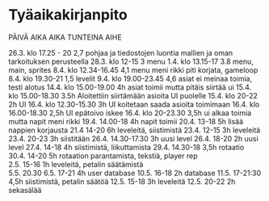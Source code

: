# Tyäaikakirjanpito


PÄIVÄ         AIKA      AIKA TUNTEINA        AIHE

26.3. klo 17.25 - 20           2,7            pohjaa ja tiedostojen luontia mallien ja oman tarkoituksen perusteella
28.3. klo 12-15                3            menu
1.4.  klo 13.15-17             3.8          menu, main, sprites
8.4. klo 12.34-16.45           4,1          menu meni rikki piti korjata, gameloop
8.4. klo 19.30-21              1,5          levelit
9.4. klo 19.00-23.45           4,6          asiat ei meinaa toimia, testi alotus
14.4. klo 15.00-19.00           4h          asiat toimii mutta pitäis siirtää ui
15.4. klo 15.00-18.30               3.5h              Aloitettiin siirtämään asioita UI puolelle
15.4. klo 20-22                  2h                 UI
16.4. klo 12.30-15.30          3h        UI koitetaan saada asioita toimimaan
16.4. klo 16.00-18.30           2,5h   UI epätoivo iskee
16.4. klo 20-23.30             3,5h         ui alkaa toimia mutta napit meni rikki
19.4. 14.00-18                  4h            napit toimii
20.4.   13-18                   5h            lisää nappien korjausta
21.4     14-20              6h             leveleitä, siistimistä
23.4.    12-15                3h           leveleitä
23.4.    20-23               3h          siistitään 
26.4.     14.30-17.30               3h       uusi level
26.4.     18-20               2h              uusi level
27.4.      14-18               4h             siistimistä, liikuttamista
29.4.     14.30-18              3,5h            rotaatio
30.4.     14-20                 5h               rotaation parantamista, tekstiä, player rep  
2.5.       15-16                 1h                leveleitä, petalin säätämistä     
5.5.          20.30
6.5.        17-21                4h                user database
10.5.      16-18                 2h                 database
11.5.      17-21:30            4,5h                 siistimistä, petalin säätöä
12.5.       15-18               3h                   leveleitä
12.5.        20-22                2h                  sekasälää